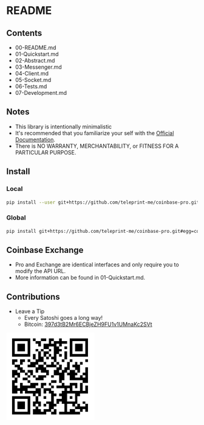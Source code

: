 # README

## Contents

- 00-README.md
- 01-Quickstart.md
- 02-Abstract.md
- 03-Messenger.md
- 04-Client.md
- 05-Socket.md
- 06-Tests.md
- 07-Development.md

## Notes

- This library is intentionally minimalistic
- It's recommended that you familiarize your self with the [Official Documentation](https://docs.cloud.coinbase.com/exchange/docs).
- There is NO WARRANTY, MERCHANTABILITY, or FITNESS FOR A PARTICULAR PURPOSE.

## Install

### Local

```sh
pip install --user git+https://github.com/teleprint-me/coinbase-pro.git#egg=coinbase-pro
```

### Global

```sh
pip install git+https://github.com/teleprint-me/coinbase-pro.git#egg=coinbase-pro
```

## Coinbase Exchange

- Pro and Exchange are identical interfaces and only require you to modify the API URL.
- More information can be found in 01-Quickstart.md.

## Contributions

- Leave a Tip
    - Every Satoshi goes a long way!
    - Bitcoin: [397d3tB2Mr6ECBjeZH9FU1v1UMnaKc2SVt](https://www.blockchain.com/btc/address/397d3tB2Mr6ECBjeZH9FU1v1UMnaKc2SVt)

![Bitcoin QR Code](https://github.com/teleprint-me/coinbase-pro/blob/main/assets/qr-bitcoin.png?raw=true)
